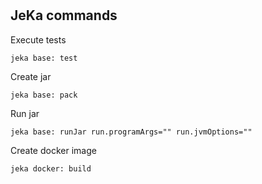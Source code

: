 #

## JeKa commands

Execute tests
```shell
jeka base: test
```

Create jar 
```shell
jeka base: pack
```

Run jar
```shell
jeka base: runJar run.programArgs="" run.jvmOptions=""
```

Create docker image
```shell
jeka docker: build
```